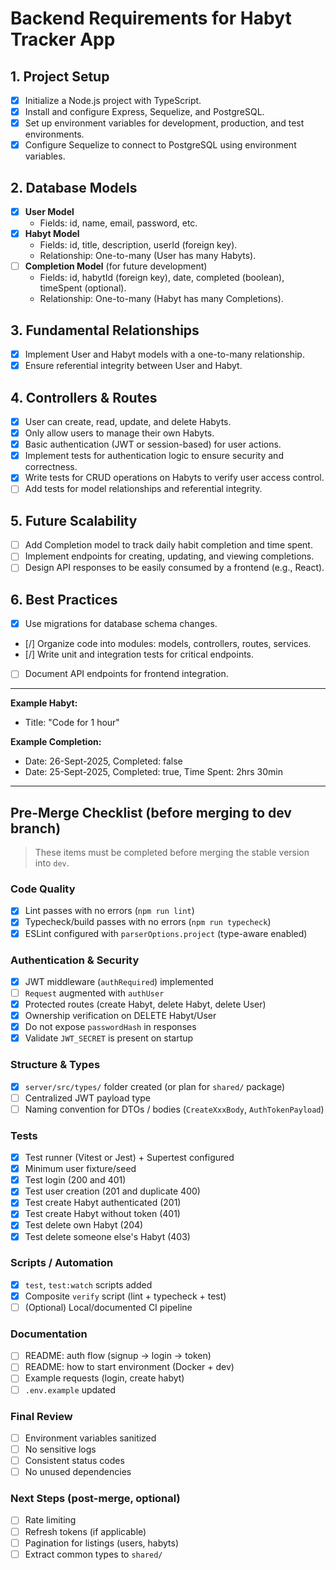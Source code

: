 # Backend Requirements for Habyt Tracker App

## 1. Project Setup
- [x] Initialize a Node.js project with TypeScript.
- [x] Install and configure Express, Sequelize, and PostgreSQL.
- [x] Set up environment variables for development, production, and test environments.
- [x] Configure Sequelize to connect to PostgreSQL using environment variables.

## 2. Database Models
- [x] **User Model**
  - Fields: id, name, email, password, etc.
- [x] **Habyt Model**
  - Fields: id, title, description, userId (foreign key).
  - Relationship: One-to-many (User has many Habyts).
- [ ] **Completion Model** (for future development)
  - Fields: id, habytId (foreign key), date, completed (boolean), timeSpent (optional).
  - Relationship: One-to-many (Habyt has many Completions).

## 3. Fundamental Relationships
- [x] Implement User and Habyt models with a one-to-many relationship.
- [x] Ensure referential integrity between User and Habyt.

## 4. Controllers & Routes
- [x] User can create, read, update, and delete Habyts.
- [x] Only allow users to manage their own Habyts.
- [x] Basic authentication (JWT or session-based) for user actions.
- [x] Implement tests for authentication logic to ensure security and correctness.
- [x] Write tests for CRUD operations on Habyts to verify user access control.
- [ ] Add tests for model relationships and referential integrity.

## 5. Future Scalability
- [ ] Add Completion model to track daily habit completion and time spent.
- [ ] Implement endpoints for creating, updating, and viewing completions.
- [ ] Design API responses to be easily consumed by a frontend (e.g., React).

## 6. Best Practices
- [x] Use migrations for database schema changes.
- [/] Organize code into modules: models, controllers, routes, services.
- [/] Write unit and integration tests for critical endpoints.
- [ ] Document API endpoints for frontend integration.

---
**Example Habyt:**  
- Title: "Code for 1 hour"

**Example Completion:**  
- Date: 26-Sept-2025, Completed: false  
- Date: 25-Sept-2025, Completed: true, Time Spent: 2hrs 30min

---

## Pre-Merge Checklist (before merging to dev branch)
> These items must be completed before merging the stable version into `dev`.

### Code Quality
- [x] Lint passes with no errors (`npm run lint`)
- [x] Typecheck/build passes with no errors (`npm run typecheck`)
- [x] ESLint configured with `parserOptions.project` (type-aware enabled)

### Authentication & Security
- [x] JWT middleware (`authRequired`) implemented
- [ ] `Request` augmented with `authUser`
- [x] Protected routes (create Habyt, delete Habyt, delete User)
- [x] Ownership verification on DELETE Habyt/User
- [x] Do not expose `passwordHash` in responses
- [x] Validate `JWT_SECRET` is present on startup

### Structure & Types
- [x] `server/src/types/` folder created (or plan for `shared/` package)
- [ ] Centralized JWT payload type
- [ ] Naming convention for DTOs / bodies (`CreateXxxBody`, `AuthTokenPayload`)

### Tests
- [x] Test runner (Vitest or Jest) + Supertest configured
- [x] Minimum user fixture/seed
- [x] Test login (200 and 401)
- [x] Test user creation (201 and duplicate 400)
- [x] Test create Habyt authenticated (201)
- [x] Test create Habyt without token (401)
- [x] Test delete own Habyt (204)
- [x] Test delete someone else's Habyt (403)

### Scripts / Automation
- [x] `test`, `test:watch` scripts added
- [x] Composite `verify` script (lint + typecheck + test)
- [ ] (Optional) Local/documented CI pipeline

### Documentation
- [ ] README: auth flow (signup → login → token)
- [ ] README: how to start environment (Docker + dev)
- [ ] Example requests (login, create habyt)
- [ ] `.env.example` updated

### Final Review
- [ ] Environment variables sanitized
- [ ] No sensitive logs
- [ ] Consistent status codes
- [ ] No unused dependencies

### Next Steps (post-merge, optional)
- [ ] Rate limiting
- [ ] Refresh tokens (if applicable)
- [ ] Pagination for listings (users, habyts)
- [ ] Extract common types to `shared/`